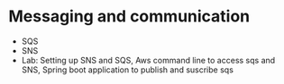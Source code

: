 # Messaging and communication
- SQS
- SNS
- Lab: Setting up SNS and SQS, Aws command line to access sqs and SNS, Spring boot application to publish and suscribe sqs